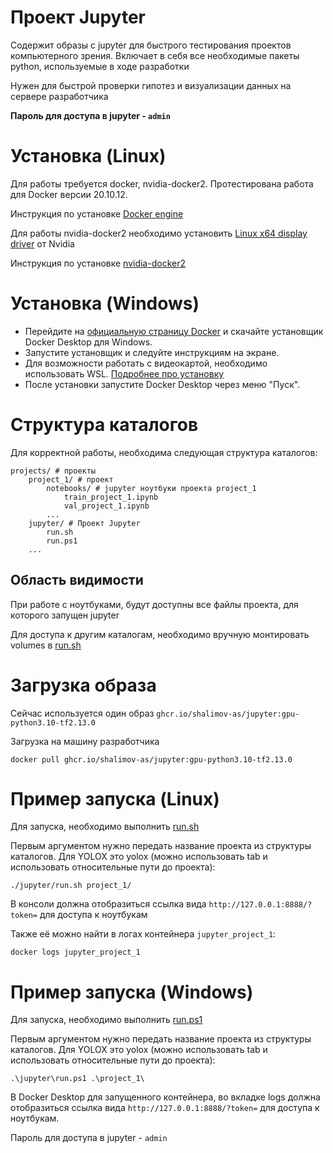 # Проект Jupyter

Содержит образы с jupyter для быстрого тестирования проектов компьютерного зрения.
Включает в себя все необходимые пакеты python, используемые в ходе разработки

Нужен для быстрой проверки гипотез и визуализации данных на сервере разработчика

**Пароль для доступа в jupyter - `admin`**

# Установка (Linux)

Для работы требуется docker, nvidia-docker2. Протестирована работа для Docker версии 20.10.12.

Инструкция по установке [Docker engine](https://docs.docker.com/engine/install/ubuntu/#install-using-the-repository)

Для работы nvidia-docker2 необходимо установить [Linux x64 display driver](https://www.nvidia.ru/Download/index.aspx?lang=ru) от Nvidia

Инструкция по установке [nvidia-docker2](https://docs.nvidia.com/datacenter/cloud-native/container-toolkit/install-guide.html#setting-up-nvidia-container-toolkit)

# Установка (Windows)

- Перейдите на [официальную страницу Docker](https://www.docker.com/products/docker-desktop) и скачайте установщик Docker Desktop для Windows.
- Запустите установщик и следуйте инструкциям на экране.
- Для возможности работать с видеокартой, необходимо использовать WSL. [Подробнее про установку](https://www.youtube.com/watch?v=YozfiLI1ogY)
- После установки запустите Docker Desktop через меню "Пуск".

# Структура каталогов

Для корректной работы, необходима следующая структура каталогов:
```
projects/ # проекты
    project_1/ # проект
        notebooks/ # jupyter ноутбуки проекта project_1
            train_project_1.ipynb
            val_project_1.ipynb
        ...
    jupyter/ # Проект Jupyter
        run.sh
        run.ps1
    ...
```
## Область видимости 

При работе с ноутбуками, будут доступны все файлы проекта, для которого запущен jupyter

Для доступа к другим каталогам, необходимо вручную монтировать volumes в [run.sh](./run.sh)

# Загрузка образа

Сейчас используется один образ `ghcr.io/shalimov-as/jupyter:gpu-python3.10-tf2.13.0`

Загрузка на машину разработчика
```shell
docker pull ghcr.io/shalimov-as/jupyter:gpu-python3.10-tf2.13.0
```
# Пример запуска (Linux)

Для запуска, необходимо выполнить [run.sh](./run.sh)

Первым аргументом нужно передать название проекта из структуры каталогов.
Для YOLOX это yolox (можно использовать tab и использовать относительные пути до проекта):
```shell
./jupyter/run.sh project_1/
```

В консоли должна отобразиться ссылка вида `http://127.0.0.1:8888/?token=` для доступа к ноутбукам

Также её можно найти в логах контейнера `jupyter_project_1`:
```shell
docker logs jupyter_project_1
```

# Пример запуска (Windows)

Для запуска, необходимо выполнить [run.ps1](./run.ps1)

Первым аргументом нужно передать название проекта из структуры каталогов.
Для YOLOX это yolox (можно использовать tab и использовать относительные пути до проекта):
```shell
.\jupyter\run.ps1 .\project_1\
```

В Docker Desktop для запущенного контейнера, во вкладке logs  должна отобразиться ссылка вида `http://127.0.0.1:8888/?token=` для доступа к ноутбукам.

Пароль для доступа в jupyter - `admin`
